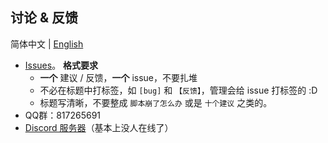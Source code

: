 ## 讨论 & 反馈

简体中文 | [English](./discuss.en.md)

- [Issues](https://github.com/extend-luogu/extend-luogu/issues)。
  **格式要求**
  - **一个** 建议 / 反馈，**一个** issue，不要扎堆
  - 不必在标题中打标签，如 `[bug]` 和 `【反馈】`，管理会给 issue 打标签的 :D
  - 标题写清晰，不要整成 `脚本崩了怎么办` 或是 `十个建议` 之类的。
- QQ群：817265691
- [Discord 服务器](https://discord.gg/mHsx9crXjv)（基本上没人在线了）